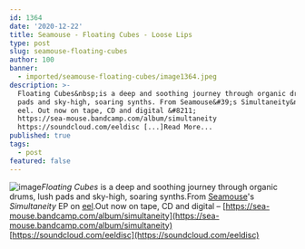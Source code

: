 ```yaml
---
id: 1364
date: '2020-12-22'
title: Seamouse - Floating Cubes - Loose Lips
type: post
slug: seamouse-floating-cubes
author: 100
banner:
  - imported/seamouse-floating-cubes/image1364.jpeg
description: >-
  Floating Cubes&nbsp;is a deep and soothing journey through organic drums, lush
  pads and sky-high, soaring synths. From Seamouse&#39;s Simultaneity&nbsp;EP on
  eel. Out now on tape, CD and digital &#8211;
  https://sea-mouse.bandcamp.com/album/simultaneity
  https://soundcloud.com/eeldisc [...]Read More...
published: true
tags:
  - post
featured: false
---
```

![image](../imported/seamouse-floating-cubes/image1364.jpeg)_Floating Cubes_ is a deep and soothing journey through organic drums, lush pads and sky-high, soaring synths.From [Seamouse](https://sea-mouse.bandcamp.com/)'s _Simultaneity_ EP on [eel](https://eeldisc.bandcamp.com).Out now on tape, CD and digital – [https://sea-mouse.bandcamp.com/album/simultaneity](https://sea-mouse.bandcamp.com/album/simultaneity)  
[https://soundcloud.com/eeldisc](https://soundcloud.com/eeldisc)